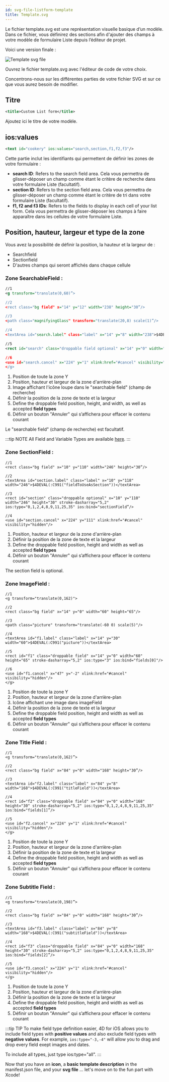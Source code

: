 ```yaml
---
id: svg-file-listform-template
title: Template.svg
---
```


Le fichier template.svg est une représentation visuelle basique d’un modèle. Dans ce fichier, vous définirez des sections afin d'ajouter des champs à votre modèle de formulaire Liste depuis l’éditeur de projet.

Voici une version finale :

![Template svg file](assets/en/custom-listform/template-svg-file.png)

Ouvrez le fichier template.svg avec l'éditeur de code de votre choix.

Concentrons-nous sur les différentes parties de votre fichier SVG et sur ce que vous aurez besoin de modifier.

## Titre
```xml
<title>Custom List form</title>
```

Ajoutez ici le titre de votre modèle.

## ios:values

```xml
<text id="cookery" ios:values="search,section,f1,f2,f3"/>
```

Cette partie inclut les identifiants qui permettent de définir les zones de votre formulaire :

* **search ID**: Refers to the search field area. Cela vous permettra de glisser-déposer un champ comme étant le critère de recherche dans votre formulaire Liste (facultatif).
*  **section ID**: Refers to the section field area. Cela vous permettra de glisser-déposer un champ comme étant le critère de tri dans votre formulaire Liste (facultatif).
*  **f1, f2 and f3 IDs**: Refers to the fields to display in each cell of your list form. Cela vous permettra de glisser-déposer les champs à faire apparaître dans les cellules de votre formulaire Liste.

## Position, hauteur, largeur et type de la zone
Vous avez la possibilité de définir la position, la hauteur et la largeur de :

* Searchfield
* Sectionfield
* D'autres champs qui seront affichés dans chaque cellule

### Zone SearchableField :

```xml
//1
<g transform="translate(0,60)”>

//2
<rect class="bg field" x="14" y="12" width="238" height="30”/>

//3
<path class="magnifyingGlass" transform="translate(20,8) scale(1)”/>

//4
<textArea id="search.label" class="label" x="14" y="8" width="238">$4DEVAL(:C991("fieldToUseForSearch"))</textArea>

//5
<rect id="search" class="droppable field optional" x="14" y="0" width="238" height="30" stroke-dasharray="5,2" ios:type=“0,1,2,4,8,9,11,25,35"  ios:bind="searchableField”/>

//6
<use id="search.cancel" x="224" y="1" xlink:href="#cancel" visibility="hidden”/> //6
</g>
```

1. Position de toute la zone Y
2. Position, hauteur et largeur de la zone d'arrière-plan
3. Image affichant l'icône loupe dans le "searchable field" (champ de recherche)
4. Définir la position de la zone de texte et la largeur
5. Define the droppable field position, height, and width, as well as accepted **field types**
6. Définir un bouton "Annuler" qui s’affichera pour effacer le contenu courant

Le "searchable field" (champ de recherche) est facultatif.

:::tip NOTE All Field and Variable Types are available [here](http://doc.4d.com/4Dv17/4D/17/Field-and-Variable-Types.302-3729410.en.html). :::

### Zone SectionField :

```
//1
<rect class="bg field" x="10" y="110" width="246" height="30”/>

//2
<textArea id="section.label" class="label" x="10" y="118" width="246">$4DEVAL(:C991("fieldToUseAsSection"))</textArea>

//3
<rect id="section" class="droppable optional" x="10" y="110" width="246" height="30" stroke-dasharray="5,2" ios:type="0,1,2,4,8,9,11,25,35" ios:bind="sectionField”/>

//4
<use id="section.cancel" x="224" y="111" xlink:href="#cancel" visibility="hidden"/>
```

1. Position, hauteur et largeur de la zone d'arrière-plan
2. Définir la position de la zone de texte et la largeur
3. Define the droppable field position, height and width as well as accepted **field types**
4. Définir un bouton "Annuler" qui s’affichera pour effacer le contenu courant

The section field is optional.

### Zone ImageField :

```
//1
<g transform="translate(0,162)">

//2
<rect class="bg field" x="14" y="0" width="60" height="65"/>

//3
<path class="picture" transform="translate(-60 0) scale(5)"/>

//4
<textArea id="f1.label" class="label" x="14" y="30" width="60">$4DEVAL(:C991("picture"))</textArea>

//5
<rect id="f1" class="droppable field" x="14" y="0" width="60" height="65" stroke-dasharray="5,2" ios:type="3" ios:bind="fields[0]"/>

//6
<use id="f1.cancel" x="47" y="-2" xlink:href="#cancel" visibility="hidden"/>
</g>
```

1. Position de toute la zone Y
2. Position, hauteur et largeur de la zone d'arrière-plan
3. Icône affichant une image dans imageField
4. Définir la position de la zone de texte et la largeur
5. Define the droppable field position, height and width as well as accepted **field types**
6. Définir un bouton "Annuler" qui s’affichera pour effacer le contenu courant

### Zone Title Field :

```
//1
<g transform="translate(0,162)”>

//2
<rect class="bg field" x="84" y="0" width="168" height="30”/>

//3
<textArea id="f2.label" class="label" x="84" y="8" width="168">$4DEVAL(:C991("titleField"))</textArea>

//4
<rect id="f2" class="droppable field" x="84" y="0" width="168" height="30" stroke-dasharray="5,2" ios:type="0,1,2,4,8,9,11,25,35" ios:bind="fields[1]”/>

//5
<use id="f2.cancel" x="224" y="1" xlink:href="#cancel" visibility="hidden"/>
</g>
```

1. Position de toute la zone Y
2. Position, hauteur et largeur de la zone d'arrière-plan
3. Définir la position de la zone de texte et la largeur
4. Define the droppable field position, height and width as well as accepted **field types**
5. Définir un bouton "Annuler" qui s’affichera pour effacer le contenu courant

### Zone Subtitle Field :
```
//1
<g transform="translate(0,198)”>

//2
<rect class="bg field" x="84" y="0" width="168" height="30”/>

//3
<textArea id="f3.label" class="label" x="84" y="8" width="168">$4DEVAL(:C991("subtitleField"))</textArea>

//4
<rect id="f3" class="droppable field" x="84" y="0" width="168" height="30" stroke-dasharray="5,2" ios:type="0,1,2,4,8,9,11,25,35" ios:bind="fields[2]”/>

//5
<use id="f3.cancel" x="224" y="1" xlink:href="#cancel" visibility="hidden"/>
</g>
```

1. Position de toute la zone Y
2. Position, hauteur et largeur de la zone d'arrière-plan
3. Définir la position de la zone de texte et la largeur
4. Define the droppable field position, height and width as well as accepted **field types**
5. Définir un bouton "Annuler" qui s’affichera pour effacer le contenu courant

:::tip TIP To make field type definition easier, 4D for iOS allows you to include field types with **positive values** and also exclude field types with **negative values**. For example, `ios:type="-3,-4"` will allow you to drag and drop every field exept images and dates.

To include all types, just type ios:type="all". :::

Now that you have an **icon**, a **basic template description** in the manifest.json file, and your **svg file** ... let's move on to the fun part with Xcode!
